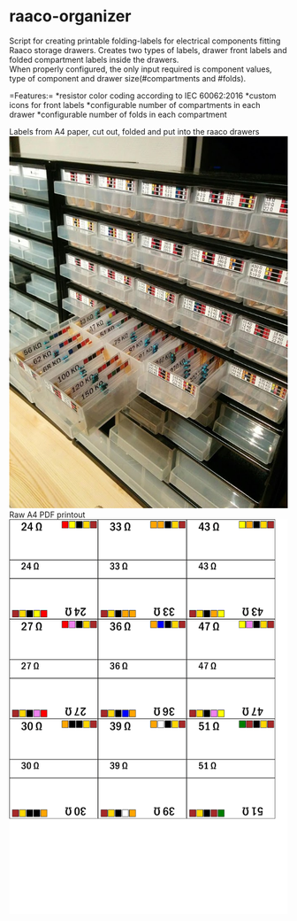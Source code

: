 # raaco-organizer
Script for creating printable folding-labels for electrical components fitting Raaco storage drawers. Creates two types of labels, drawer front labels and folded compartment labels inside the drawers.\
When properly configured, the only input required is component values, type of component and drawer size(#compartments and #folds).

=Features:=
*resistor color coding according to IEC 60062:2016
*custom icons for front labels
*configurable number of compartments in each drawer
*configurable number of folds in each compartment

Labels from A4 paper, cut out, folded and put into the raaco drawers\
![Finished labels](https://github.com/tonybjorkman/raaco-organizer/blob/master/doc/finished_labels.jpg)
Raw A4 PDF printout\
![Raw labels](https://github.com/tonybjorkman/raaco-organizer/blob/master/doc/single%20page%20result.png)
